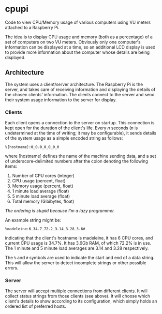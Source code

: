 # cpupi
Code to view CPU/Memory usage of various computers using VU meters attached to a Raspberry Pi.

The idea is to display CPU usage and memory (both as a percentage) of a set of computers on two VU meters. Obviously only one computer's information can be displayed at a time, so an additional LCD display is used to provide more information about the computer whose details are being displayed.

## Architecture
The system uses a client/server architecture. The Raspberry Pi is the server, and takes care of receiving information and displaying the details of the chosen clients' information. The clients connect to the server and send their system usage information to the server for display.

### Clients
Each client opens a connection to the server on startup. This connection is kept open for the duration of the client's life. Every _n_ seconds (_n_ is undetermined at the time of writing; it may be configurable), it sends details of the system usage as a simple encoded string as follows:

`%[hostname]:0_0.0_0_0_0_0`

where [hostname] defines the name of the machine sending data, and a set of underscore-delimited numbers after the colon denoting the following items:

1. Number of CPU cores (integer)
2. CPU usage (percent, float)
3. Memory usage (percent, float)
4. 1 minute load average (float)
5. 5 minute load average (float)
6. Total memory (Gibibytes, float)

_The ordering is stupid because I'm a lazy programmer._

An example string might be:

`%madeleine:6_34.7_72.2_3.14_3.28_3.6#`

indicating that the client's hostname is madeleine, it has 6 CPU cores, and current CPU usage is 34.7%. It has 3.6Gb RAM, of which 72.2% is in use. The 1 minute and 5 minute load averages are 3.14 and 3.28 respectively.

The `%` and `#` symbols are used to indicate the start and end of a data string. This will allow the server to detect incomplete strings or other possible errors.

### Server
The server will accept multiple connections from different clients. It will collect status strings from those clients (see above). It will choose which client's details to show according to its configuration, which simply holds an ordered list of preferred hosts.
